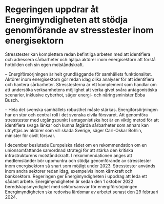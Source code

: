 # Regeringen uppdrar åt Energimyndigheten att stödja genomförande av stresstester inom energisektorn

Stresstester kan komplettera redan befintliga arbeten med att identifiera och adressera sårbarheter och hjälpa aktörer inom energisektorn att förstå hotbilden och sin egen motståndskraft.

– Energiförsörjningen är helt grundläggande för samhällets funktionalitet. Aktörer inom energisektorn gör redan idag olika analyser för att identifiera och hantera sårbarheter. Stresstesterna är ett komplement som handlar om att undersöka verksamhetens möjlighet att verka givet svåra antagonistiska scenarier, inklusive cyberhot, säger energi\- och näringsminister Ebba Busch.

– Hela det svenska samhällets robusthet måste stärkas. Energiförsörjningen har en stor och central roll i det svenska civila försvaret. Att genomföra stresstester med utgångspunkt i antagonistiska hot är en viktig metod för att identifiera svaga länkar och kunna åtgärda sårbarheter som annars kan utnyttjas av aktörer som vill skada Sverige, säger Carl\-Oskar Bohlin, minister för civilt försvar.

I december beslutade Europeiska rådet om en rekommendation om en unionsomfattande samordnad strategi för att stärka den kritiska infrastrukturens motståndskraft. I rekommendationen anges att medlemsländer bör uppmuntra och stödja genomförande av stresstester inom energisektorn så snart som möjligt under 2023\. Stresstester används inom andra sektorer redan idag, exempelvis inom kärnkraft och banksektorn. Regeringen ger Energimyndigheten i uppdrag att leda ett sådant arbete. Energimyndigheten är sedan den 1 oktober 2022 beredskapsmyndighet med sektorsansvar för energiförsörjningen. Energimyndigheten ska redovisa lärdomar av arbetet senast den 29 februari 2024\.
